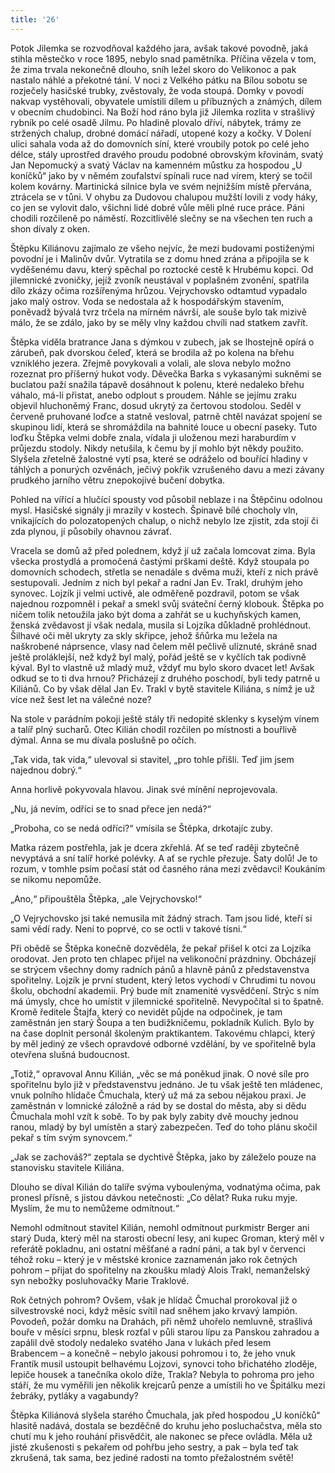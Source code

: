 ```yaml
---
title: '26'
---
```


Potok Jilemka se rozvodňoval každého jara, avšak takové povodně, jaká stihla městečko v roce 1895, nebylo snad pamětníka. Příčina vězela v tom, že zima trvala nekonečně dlouho, sníh ležel skoro do Velikonoc a pak nastalo náhlé a překotné tání. V noci z Velkého pátku na Bílou sobotu se rozječely hasičské trubky, zvěstovaly, že voda stoupá. Domky v povodí nakvap vystěhovali, obyvatele umístili dílem u příbuzných a známých, dílem v obecním chudobinci. Na Boží hod ráno byla již Jilemka rozlita v strašlivý rybník po celé osadě Jilmu. Po hladině plovalo dříví, nábytek, trámy ze stržených chalup, drobné domácí nářadí, utopené kozy a kočky. V Dolení ulici sahala voda až do domovních síní, které vroubily potok po celé jeho délce, stály uprostřed dravého proudu podobné obrovským křovinám, svatý Jan Nepomucký a svatý Václav na kamenném můstku za hospodou „U koníčků“ jako by v němém zoufalství spínali ruce nad vírem, který se točil kolem kovárny. Martinická silnice byla ve svém nejnižším místě přervána, ztrácela se v tůni. V ohybu za Dudovou chalupou mužští lovili z vody háky, co jen se vylovit dalo, všichni lidé dobré vůle měli plné ruce práce. Páni chodili rozčileně po náměstí. Rozcitlivělé slečny se na všechen ten ruch a shon dívaly z oken.

Štěpku Kiliánovu zajímalo ze všeho nejvíc, že mezi budovami postiženými povodní je i Malinův dvůr. Vytratila se z domu hned zrána a připojila se k vyděšenému davu, který spěchal po roztocké cestě k Hrubému kopci. Od jilemnické zvoničky, jejíž zvoník neustával v poplašném zvonění, spatřila dílo zkázy očima rozšířenýma hrůzou. Vejrychovsko odtamtud vypadalo jako malý ostrov. Voda se nedostala až k hospodářským stavením, poněvadž bývalá tvrz trčela na mírném návrší, ale souše bylo tak mizivě málo, že se zdálo, jako by se měly vlny každou chvíli nad statkem zavřít.

Štěpka viděla bratrance Jana s dýmkou v zubech, jak se lhostejně opírá o zárubeň, pak dvorskou čeleď, která se brodila až po kolena na břehu vzniklého jezera. Zřejmě povykovali a volali, ale slova nebylo možno rozeznat pro příšerný hukot vody. Děvečka Barka s vykasanými sukněmi se buclatou paží snažila tápavě dosáhnout k polenu, které nedaleko břehu váhalo, má-li přistat, anebo odplout s proudem. Náhle se jejímu zraku objevil hluchoněmý Franc, dosud ukrytý za čertovou stodolou. Seděl v červeně pruhované loďce a statně vesloval, patrně chtěl navázat spojení se skupinou lidí, která se shromáždila na bahnité louce u obecní paseky. Tuto loďku Štěpka velmi dobře znala, vídala ji uloženou mezi haraburdím v průjezdu stodoly. Nikdy netušila, k čemu by jí mohlo být někdy použito. Slyšela zřetelně žalostné vytí psa, které se odráželo od bouřící hladiny v táhlých a ponurých ozvěnách, ječivý pokřik vzrušeného davu a mezi závany prudkého jarního větru znepokojivé bučení dobytka.

Pohled na vířící a hlučící spousty vod působil neblaze i na Štěpčinu odolnou mysl. Hasičské signály ji mrazily v kostech. Špinavě bílé chocholy vln, vnikajících do polozatopených chalup, o nichž nebylo lze zjistit, zda stojí či zda plynou, jí působily ohavnou závrať.

Vracela se domů až před polednem, když jí už začala lomcovat zima. Byla všecka prostydlá a promočená častými prškami deště. Když stoupala po domovních schodech, střetla se nenadále s dvěma muži, kteří z nich právě sestupovali. Jedním z nich byl pekař a radní Jan Ev. Trakl, druhým jeho synovec. Lojzík ji velmi uctivě, ale odměřeně pozdravil, potom se však najednou rozpomněl i pekař a smekl svůj sváteční černý klobouk. Štěpka po ničem tolik netoužila jako být doma a zahřát se u kuchyňských kamen, ženská zvědavost jí však nedala, musila si Lojzíka důkladně prohlédnout. Šilhavé oči měl ukryty za skly skřipce, jehož šňůrka mu ležela na naškrobené náprsence, vlasy nad čelem měl pečlivě ulíznuté, skráně snad ještě proláklejší, než když byl malý, pořád ještě se v kyčlích tak podivně kýval. Byl to vlastně už mladý muž, vždyť mu bylo skoro dvacet let! Avšak odkud se to ti dva hrnou? Přicházejí z druhého poschodí, byli tedy patrně u Kiliánů. Co by však dělal Jan Ev. Trakl v bytě stavitele Kiliána, s nímž je už více než šest let na válečné noze?

Na stole v parádním pokoji ještě stály tři nedopité sklenky s kyselým vínem a talíř plný sucharů. Otec Kilián chodil rozčilen po místnosti a bouřlivě dýmal. Anna se mu dívala poslušně po očích.

„Tak vida, tak vida,“ ulevoval si stavitel, „pro tohle přišli. Teď jim jsem najednou dobrý.“

Anna horlivě pokyvovala hlavou. Jinak své mínění neprojevovala.

„Nu, já nevím, odříci se to snad přece jen nedá?“

„Proboha, co se nedá odříci?“ vmísila se Štěpka, drkotajíc zuby.

Matka rázem postřehla, jak je dcera zkřehlá. Ať se teď raději zbytečně nevyptává a sní talíř horké polévky. A ať se rychle přezuje. Šaty dolů! Je to rozum, v tomhle psím počasí stát od časného rána mezi zvědavci! Koukáním se nikomu nepomůže.

„Ano,“ připouštěla Štěpka, „ale Vejrychovsko!“

„O Vejrychovsko jsi také nemusila mít žádný strach. Tam jsou lidé, kteří si sami vědí rady. Není to poprvé, co se octli v takové tísni.“

Při obědě se Štěpka konečně dozvěděla, že pekař přišel k otci za Lojzíka orodovat. Jen proto ten chlapec přijel na velikonoční prázdniny. Obcházejí se strýcem všechny domy radních pánů a hlavně pánů z představenstva spořitelny. Lojzík je první student, který letos vychodí v Chrudimi tu novou školu, obchodní akademii. Prý bude mít znamenité vysvědčení. Strýc s ním má úmysly, chce ho umístit v jilemnické spořitelně. Nevypočítal si to špatně. Kromě ředitele Štajfa, který co nevidět půjde na odpočinek, je tam zaměstnán jen starý Šoupa a ten budižkničemu, pokladník Kulich. Bylo by na čase doplnit personál školeným praktikantem. Takovému chlapci, který by měl jediný ze všech opravdové odborné vzdělání, by ve spořitelně byla otevřena slušná budoucnost.

„Totiž,“ opravoval Annu Kilián, „věc se má poněkud jinak. O nové síle pro spořitelnu bylo již v představenstvu jednáno. Je tu však ještě ten mládenec, vnuk polního hlídače Čmuchala, který už má za sebou nějakou praxi. Je zaměstnán v lomnické záložně a rád by se dostal do města, aby si dědu Čmuchala mohl vzít k sobě. To by pak byly zabity dvě mouchy jednou ranou, mladý by byl umístěn a starý zabezpečen. Teď do toho plánu skočil pekař s tím svým synovcem.“

„Jak se zachováš?“ zeptala se dychtivě Štěpka, jako by záleželo pouze na stanovisku stavitele Kiliána.

Dlouho se díval Kilián do talíře svýma vyboulenýma, vodnatýma očima, pak pronesl přísně, s jistou dávkou netečnosti: „Co dělat? Ruka ruku myje. Myslím, že mu to nemůžeme odmítnout.“

Nemohl odmítnout stavitel Kilián, nemohl odmítnout purkmistr Berger ani starý Duda, který měl na starosti obecní lesy, ani kupec Groman, který měl v referátě pokladnu, ani ostatní měšťané a radní páni, a tak byl v červenci téhož roku – který je v městské kronice zaznamenán jako rok četných pohrom – přijat do spořitelny na zkoušku mladý Alois Trakl, nemanželský syn nebožky posluhovačky Marie Traklové.

Rok četných pohrom? Ovšem, však je hlídač Čmuchal prorokoval již o silvestrovské noci, když měsíc svítil nad sněhem jako krvavý lampión. Povodeň, požár domku na Drahách, při němž uhořelo nemluvně, strašlivá bouře v měsíci srpnu, blesk rozťal v půli starou lípu za Panskou zahradou a zapálil dvě stodoly nedaleko svatého Jana v lukách před lesem Brabencem – a konečně – nebylo jakousi pohromou i to, že jeho vnuk Frantík musil ustoupit belhavému Lojzovi, synovci toho břichatého zloděje, lepiče housek a tanečníka okolo díže, Trakla? Nebyla to pohroma pro jeho stáří, že mu vyměřili jen několik krejcarů penze a umístili ho ve Špitálku mezi žebráky, pytláky a vagabundy?

Štěpka Kiliánová slyšela starého Čmuchala, jak před hospodou „U koníčků“ hlasitě nadává, dostala se bezděčně do kruhu jeho posluchačstva, měla sto chutí mu k jeho rouhání přisvědčit, ale nakonec se přece ovládla. Měla už jisté zkušenosti s pekařem od pohřbu jeho sestry, a pak – byla teď tak zkrušená, tak sama, bez jediné radosti na tomto přežalostném světě!
